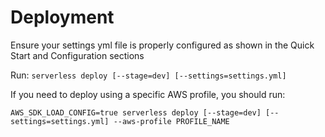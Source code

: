 # Deployment

Ensure your settings yml file is properly configured as shown in the Quick Start and Configuration sections

Run: `serverless deploy [--stage=dev] [--settings=settings.yml]`

If you need to deploy using a specific AWS profile, you should run:

`AWS_SDK_LOAD_CONFIG=true serverless deploy [--stage=dev] [--settings=settings.yml] --aws-profile PROFILE_NAME `
